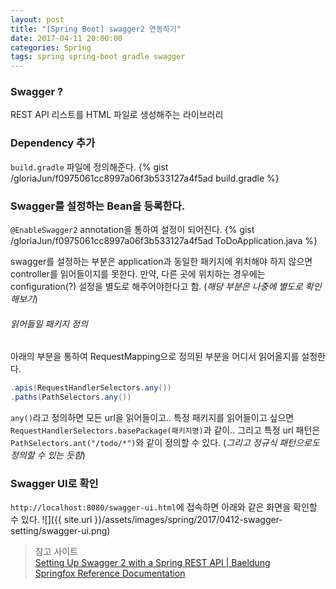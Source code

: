 ```yaml
---
layout: post
title: "[Spring Boot] swagger2 연동하기"
date: 2017-04-11 20:00:00
categories: Spring
tags: spring spring-boot gradle swagger
---
```


### Swagger ?
REST API 리스트를 HTML 파일로 생성해주는 라이브러리

### Dependency 추가
`build.gradle` 파일에 정의해준다.
{% gist /gloriaJun/f0975061cc8997a06f3b533127a4f5ad build.gradle %}

### Swagger를 설정하는 Bean을 등록한다.
`@EnableSwagger2` annotation을 통하여 설정이 되어진다.
{% gist /gloriaJun/f0975061cc8997a06f3b533127a4f5ad ToDoApplication.java  %}

swagger를 설정하는 부분은 application과 동일한 패키지에 위치해야 하지 않으면 controller를 읽어들이지를 못한다.
만약, 다른 곳에 위치하는 경우에는 configuration(?) 설정을 별도로 해주어야한다고 함. (_해당 부분은 나중에 별도로 확인해보기_)

###### 읽어들일 패키지 정의 
아래의 부분을 통하여 RequestMapping으로 정의된 부분을 어디서 읽어올지를 설정한다.
```java
.apis(RequestHandlerSelectors.any())
.paths(PathSelectors.any())
```
`any()`라고 정의하면 모든 url을 읽어들이고..
특정 패키지를 읽어들이고 싶으면 `RequestHandlerSelectors.basePackage(패키지명)`과 같이..
그리고 특정 url 패턴은 `PathSelectors.ant("/todo/*")`와 같이 정의할 수 있다.
(_그리고 정규식 패턴으로도 정의할 수 있는 듯함_)

### Swagger UI로 확인
`http://localhost:8080/swagger-ui.html`에 접속하면 아래와 같은 화면을 확인할 수 있다.
![]({{ site.url }}/assets/images/spring/2017/0412-swagger-setting/swagger-ui.png)

> 참고 사이트  
> [Setting Up Swagger 2 with a Spring REST API | Baeldung](http://www.baeldung.com/swagger-2-documentation-for-spring-rest-api)  
> [Springfox Reference Documentation](https://springfox.github.io/springfox/docs/current/#introduction)

